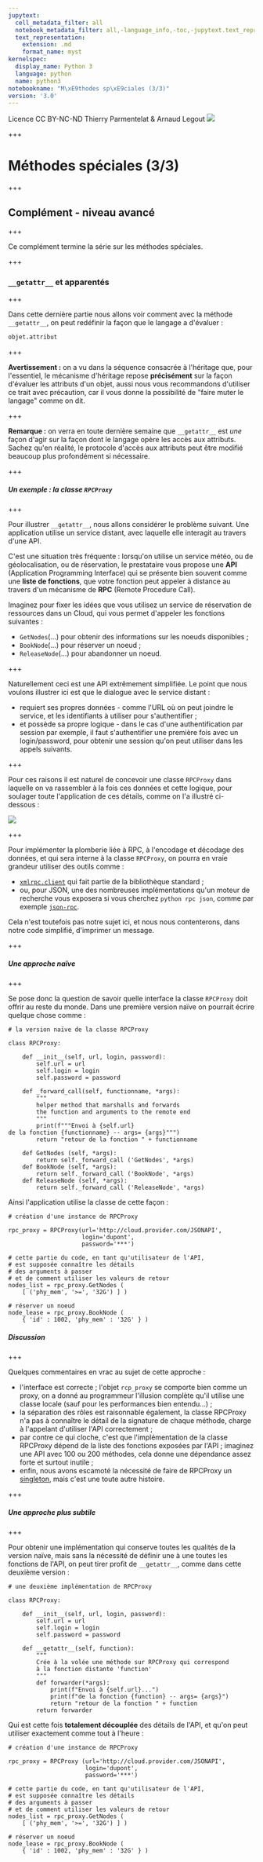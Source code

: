 ```yaml
---
jupytext:
  cell_metadata_filter: all
  notebook_metadata_filter: all,-language_info,-toc,-jupytext.text_representation.jupytext_version,-jupytext.text_representation.format_version
  text_representation:
    extension: .md
    format_name: myst
kernelspec:
  display_name: Python 3
  language: python
  name: python3
notebookname: "M\xE9thodes sp\xE9ciales (3/3)"
version: '3.0'
---
```


<div class="licence">
<span>Licence CC BY-NC-ND</span>
<span>Thierry Parmentelat &amp; Arnaud Legout</span>
<span><img src="media/both-logos-small-alpha.png" /></span>
</div>

+++

# Méthodes spéciales (3/3)

+++

## Complément - niveau avancé

+++

Ce complément termine la série sur les méthodes spéciales.

+++

### `__getattr__` et apparentés

+++

Dans cette dernière partie nous allons voir comment avec la méthode `__getattr__`, on peut redéfinir la façon que le langage a d'évaluer :

```python
objet.attribut
```

+++

**Avertissement :** on a vu dans la séquence consacrée à l'héritage que, pour l'essentiel, le mécanisme d'héritage repose **précisément** sur la façon d'évaluer les attributs d'un objet, aussi nous vous recommandons d'utiliser ce trait avec précaution, car il vous donne la possibilité de "faire muter le langage" comme on dit.

+++

**Remarque :** on verra en toute dernière semaine que `__getattr__` est *une* façon d'agir sur la façon dont le langage opère les accès aux attributs. Sachez qu'en réalité, le protocole d'accès aux attributs peut être modifié beaucoup plus profondément si nécessaire.

+++

##### Un exemple : la classe `RPCProxy`

+++

Pour illustrer `__getattr__`, nous allons considérer le problème suivant. Une application utilise un service distant, avec laquelle elle interagit au travers d'une API.

C'est une situation très fréquente : lorsqu'on utilise un service météo, ou de géolocalisation, ou de réservation, le prestataire vous propose une **API** (Application Programming Interface) qui se présente bien souvent comme une **liste de fonctions**, que votre fonction peut appeler à distance au travers d'un mécanisme de **RPC** (Remote Procedure Call).

Imaginez pour fixer les idées que vous utilisez un service de réservation de ressources dans un Cloud, qui vous permet d'appeler les fonctions suivantes :

 * `GetNodes`(...) pour obtenir des informations sur les noeuds disponibles ;
 * `BookNode`(...) pour réserver un noeud ;
 * `ReleaseNode`(...) pour abandonner un noeud.

+++

Naturellement ceci est une API extrêmement simplifiée. Le point que nous voulons illustrer ici est que le dialogue avec le service distant :

 * requiert ses propres données - comme l'URL où on peut joindre le service, et les identifiants à utiliser pour s'authentifier ;
 * et possède sa propre logique - dans le cas d'une authentification par session par exemple, il faut s'authentifier une première fois avec un login/password, pour obtenir une session qu'on peut utiliser dans les appels suivants.

+++

Pour ces raisons il est naturel de concevoir une classe `RPCProxy` dans laquelle on va rassembler à la fois ces données et cette logique, pour soulager toute l'application de ces détails, comme on l'a illustré ci-dessous :

<img src="media/rpcproxy.png">

+++

Pour implémenter la plomberie liée à RPC, à l'encodage et décodage des données, et qui sera interne à la classe `RPCProxy`, on pourra en vraie grandeur utiliser des outils comme :

 * [`xmlrpc.client`](https://docs.python.org/3/library/xmlrpc.client.html) qui fait partie de la bibliothèque standard ; 
 * ou, pour JSON, une des nombreuses implémentations qu'un moteur de recherche vous exposera si vous cherchez `python rpc json`, comme par exemple [`json-rpc`](https://pypi.python.org/pypi/json-rpc/).

Cela n'est toutefois pas notre sujet ici, et nous nous contenterons, dans notre code simplifié, d'imprimer un message.

+++

##### Une approche naïve

+++

Se pose donc la question de savoir quelle interface la classe `RPCProxy` doit offrir au reste du monde. Dans une première version naïve on pourrait écrire quelque chose comme :

```{code-cell}
# la version naïve de la classe RPCProxy

class RPCProxy:
    
    def __init__(self, url, login, password):
        self.url = url
        self.login = login
        self.password = password
        
    def _forward_call(self, functionname, *args):
        """
        helper method that marshalls and forwards 
        the function and arguments to the remote end
        """
        print(f"""Envoi à {self.url}
de la fonction {functionname} -- args= {args}""")
        return "retour de la fonction " + functionname
    
    def GetNodes (self, *args):
        return self._forward_call ('GetNodes', *args)
    def BookNode (self, *args):
        return self._forward_call ('BookNode', *args)
    def ReleaseNode (self, *args):
        return self._forward_call ('ReleaseNode', *args)
```

Ainsi l'application utilise la classe de cette façon :

```{code-cell}
# création d'une instance de RPCProxy

rpc_proxy = RPCProxy(url='http://cloud.provider.com/JSONAPI', 
                     login='dupont',
                     password='***')

# cette partie du code, en tant qu'utilisateur de l'API, 
# est supposée connaître les détails
# des arguments à passer 
# et de comment utiliser les valeurs de retour
nodes_list = rpc_proxy.GetNodes ( 
    [ ('phy_mem', '>=', '32G') ] )

# réserver un noeud
node_lease = rpc_proxy.BookNode (
    { 'id' : 1002, 'phy_mem' : '32G' } )
```

##### Discussion

+++

Quelques commentaires en vrac au sujet de cette approche :

* l'interface est correcte ; l'objet `rcp_proxy` se comporte bien comme un proxy, on a donné au programmeur l'illusion complète qu'il utilise une classe locale (sauf pour les performances bien entendu...) ;
* la séparation des rôles est raisonnable également, la classe RPCProxy n'a pas à connaître le détail de la signature de chaque méthode, charge à l'appelant d'utiliser l'API correctement ;
* par contre ce qui cloche, c'est que l'implémentation de la classe RPCProxy dépend de la liste des fonctions exposées par l'API ; imaginez une API avec 100 ou 200 méthodes, cela donne une dépendance assez forte et surtout inutile ;
* enfin, nous avons escamoté la nécessité de faire de RPCProxy un [singleton](http://en.wikipedia.org/wiki/Singleton_pattern), mais c'est une toute autre histoire.

+++

##### Une approche plus subtile

+++

Pour obtenir une implémentation qui conserve toutes les qualités de la version naïve, mais sans la nécessité de définir une à une toutes les fonctions de l'API, on peut tirer profit de `__getattr__`, comme dans cette deuxième version :

```{code-cell}
# une deuxième implémentation de RPCProxy

class RPCProxy:
    
    def __init__(self, url, login, password):
        self.url = url
        self.login = login
        self.password = password
        
    def __getattr__(self, function):
        """
        Crée à la volée une méthode sur RPCProxy qui correspond
        à la fonction distante 'function'
        """
        def forwarder(*args):
            print(f"Envoi à {self.url}...")
            print(f"de la fonction {function} -- args= {args}")
            return "retour de la fonction " + function
        return forwarder
```

Qui est cette fois **totalement découplée** des détails de l'API, et qu'on peut utiliser exactement comme tout à l'heure :

```{code-cell}
# création d'une instance de RPCProxy

rpc_proxy = RPCProxy (url='http://cloud.provider.com/JSONAPI', 
                      login='dupont',
                      password='***')

# cette partie du code, en tant qu'utilisateur de l'API, 
# est supposée connaître les détails
# des arguments à passer 
# et de comment utiliser les valeurs de retour
nodes_list = rpc_proxy.GetNodes ( 
    [ ('phy_mem', '>=', '32G') ] )

# réserver un noeud
node_lease = rpc_proxy.BookNode (
    { 'id' : 1002, 'phy_mem' : '32G' } )
```
